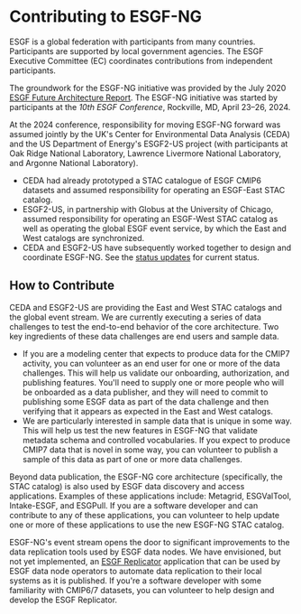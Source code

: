 # Contributing to ESGF-NG

ESGF is a global federation with participants from many countries. Participants are supported by local government agencies. The ESGF Executive Committee (EC) coordinates contributions from independent participants.

The groundwork for the ESGF-NG initiative was provided by the July 2020 [ESGF Future Architecture Report](https://doi.org/10.5281/zenodo.3928223).
The ESGF-NG initiative was started by participants at the *10th ESGF Conference*, Rockville, MD, April 23–26, 2024.

At the 2024 conference, responsibility for moving ESGF-NG forward was assumed jointly by the UK's Center for Environmental Data Analysis (CEDA) and the US Department of Energy's ESGF2-US project (with participants at Oak Ridge National Laboratory, Lawrence Livermore National Laboratory, and Argonne National Laboratory).
* CEDA had already prototyped a STAC catalogue of ESGF CMIP6 datasets and assumed responsibility for operating an ESGF-East STAC catalog.
* ESGF2-US, in partnership with Globus at the University of Chicago, assumed responsibility for operating an ESGF-West STAC catalog as well as operating the global ESGF event service, by which the East and West catalogs are synchronized.
* CEDA and ESGF2-US have subsequently worked together to design and coordinate ESGF-NG. See the [status updates](../status/README.md) for current status.

## How to Contribute

CEDA and ESGF2-US are providing the East and West STAC catalogs and the global event stream. We are currently executing a series of data challenges to test the end-to-end behavior of the core architecture. Two key ingredients of these data challenges are end users and sample data.
* If you are a modeling center that expects to produce data for the CMIP7 activity, you can volunteer as an end user for one or more of the data challenges. This will help us validate our onboarding, authorization, and publishing features. You'll need to supply one or more people who will be onboarded as a data publisher, and they will need to commit to publishing some ESGF data as part of the data challenge and then verifying that it appears as expected in the East and West catalogs.
* We are particularly interested in sample data that is unique in some way. This will help us test the new features in ESGF-NG that validate metadata schema and controlled vocabularies. If you expect to produce CMIP7 data that is novel in some way, you can volunteer to publish a sample of this data as part of one or more data challenges.

Beyond data publication, the ESGF-NG core architecture (specifically, the STAC catalog) is also used by ESGF data discovery and access applications. Examples of these applications include: Metagrid, ESGValTool, Intake-ESGF, and ESGPull. If you are a software developer and can contribute to any of these applications, you can volunteer to help update one or more of these applications to use the new ESGF-NG STAC catalog.

ESGF-NG's event stream opens the door to significant improvements to the data replication tools used by ESGF data nodes. We have envisioned, but not yet implemented, an [ESGF Replicator](https://github.com/ESGF2-us/esgf-replicator) application that can be used by ESGF data node operators to automate data replication to their local systems as it is published. If you're a software developer with some familiarity with CMIP6/7 datasets, you can volunteer to help design and develop the ESGF Replicator. 
